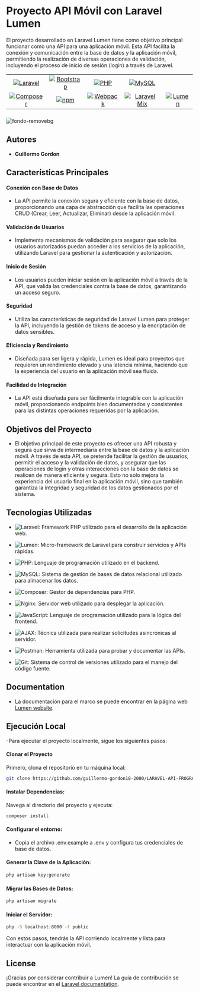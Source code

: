 # Proyecto API Móvil con Laravel Lumen
El proyecto desarrollado en Laravel Lumen tiene como objetivo principal funcionar como una API para una aplicación móvil. Esta API facilita la conexión y comunicación entre la base de datos y la aplicación móvil, permitiendo la realización de diversas operaciones de validación, incluyendo el proceso de inicio de sesión (login) a través de Laravel.

<table>
  <tr>
    <td align="center">
      <a href="https://laravel.com/">
        <img src="https://img.shields.io/badge/Laravel-8.0-red?style=for-the-badge&logo=laravel&logoColor=white" alt="Laravel">
      </a>
    </td>
    <td align="center">
      <a href="https://getbootstrap.com/">
        <img src="https://img.shields.io/badge/Bootstrap-5.0-blue?style=for-the-badge&logo=bootstrap&logoColor=white" alt="Bootstrap">
      </a>
    </td>
    <td align="center">
      <a href="https://www.php.net/">
        <img src="https://img.shields.io/badge/PHP-7.4-purple?style=for-the-badge&logo=php&logoColor=white" alt="PHP">
      </a>
    </td>
    <td align="center">
      <a href="https://www.mysql.com/">
        <img src="https://img.shields.io/badge/MySQL-8.0-blue?style=for-the-badge&logo=mysql&logoColor=white" alt="MySQL">
      </a>
    </td>
  </tr>
  <tr>
    <td align="center">
      <a href="https://composer.org/">
        <img src="https://img.shields.io/badge/Composer-2.0-885630?style=for-the-badge&logo=composer&logoColor=white" alt="Composer">
      </a>
    </td>
    <td align="center">
      <a href="https://www.npmjs.com/">
        <img src="https://img.shields.io/badge/npm-7.0-CB3837?style=for-the-badge&logo=npm&logoColor=white" alt="npm">
      </a>
    </td>
    <td align="center">
      <a href="https://webpack.js.org/">
        <img src="https://img.shields.io/badge/Webpack-5.0-8DD6F9?style=for-the-badge&logo=webpack&logoColor=white" alt="Webpack">
      </a>
    </td>
    <td align="center">
      <a href="https://laravel.com/docs/8.x/mix">
        <img src="https://img.shields.io/badge/Laravel%20Mix-6.0-F06708?style=for-the-badge&logo=laravel&logoColor=white" alt="Laravel Mix">
      </a>
    </td>
    <td align="center">
      <a href="https://lumen.laravel.com/">
        <img src="https://img.shields.io/badge/Lumen-8.0-F4645F?style=for-the-badge&logo=lumen&logoColor=white" alt="Lumen">
      </a>
    </td>
  </tr>
</table>



### 




![fondo-removebg](https://github.com/guillermo-gordon18-2000/LARAVEL-API-FROGRAMING/assets/83618044/d6a6ccc5-565e-4171-aa8b-a38dba503775)
## Autores 

- **Guillermo Gordon**
  


 ## Características Principales
#### Conexión con Base de Datos
- La API permite la conexión segura y eficiente con la base de datos, proporcionando una capa de abstracción que facilita las operaciones CRUD (Crear, Leer, Actualizar, Eliminar) desde la aplicación móvil.

#### Validación de Usuarios
- Implementa mecanismos de validación para asegurar que solo los usuarios autorizados puedan acceder a los servicios de la aplicación, utilizando Laravel para gestionar la autenticación y autorización.

#### Inicio de Sesión
- Los usuarios pueden iniciar sesión en la aplicación móvil a través de la API, que valida las credenciales contra la base de datos, garantizando un acceso seguro.

#### Seguridad
- Utiliza las características de seguridad de Laravel Lumen para proteger la API, incluyendo la gestión de tokens de acceso y la encriptación de datos sensibles.

#### Eficiencia y Rendimiento
- Diseñada para ser ligera y rápida, Lumen es ideal para proyectos que requieren un rendimiento elevado y una latencia mínima, haciendo que la experiencia del usuario en la aplicación móvil sea fluida.

#### Facilidad de Integración
- La API está diseñada para ser fácilmente integrable con la aplicación móvil, proporcionando endpoints bien documentados y consistentes para las distintas operaciones requeridas por la aplicación.

## Objetivos del Proyecto
- El objetivo principal de este proyecto es ofrecer una API robusta y segura que sirva de intermediaria entre la base de datos y la aplicación móvil. A través de esta API, se pretende facilitar la gestión de usuarios, permitir el acceso y la validación de datos, y asegurar que las operaciones de login y otras interacciones con la base de datos se realicen de manera eficiente y segura. Esto no solo mejora la experiencia del usuario final en la aplicación móvil, sino que también garantiza la integridad y seguridad de los datos gestionados por el sistema.

## Tecnologías Utilizadas

- ![Laravel](https://img.shields.io/badge/Laravel-8.x-red?style=for-the-badge&logo=laravel&logoColor=white): Framework PHP utilizado para el desarrollo de la aplicación web.

- ![Lumen](https://img.shields.io/badge/Lumen-8.x-red?style=for-the-badge&logo=laravel&logoColor=white): Micro-framework de Laravel para construir servicios y APIs rápidas.

- ![PHP](https://img.shields.io/badge/PHP-7.4-blue?style=for-the-badge&logo=php&logoColor=white): Lenguaje de programación utilizado en el backend.

- ![MySQL](https://img.shields.io/badge/MySQL-8.0-blue?style=for-the-badge&logo=mysql&logoColor=white): Sistema de gestión de bases de datos relacional utilizado para almacenar los datos.

- ![Composer](https://img.shields.io/badge/Composer-2.x-blue?style=for-the-badge&logo=composer&logoColor=white): Gestor de dependencias para PHP.

- ![Nginx](https://img.shields.io/badge/Nginx-1.18-green?style=for-the-badge&logo=nginx&logoColor=white): Servidor web utilizado para desplegar la aplicación.


- ![JavaScript](https://img.shields.io/badge/JavaScript-ES6-yellow?style=for-the-badge&logo=javascript&logoColor=white): Lenguaje de programación utilizado para la lógica del frontend.

- ![AJAX](https://img.shields.io/badge/AJAX-Async-orange?style=for-the-badge&logo=javascript&logoColor=white): Técnica utilizada para realizar solicitudes asincrónicas al servidor.

- ![Postman](https://img.shields.io/badge/Postman-API%20Testing-orange?style=for-the-badge&logo=postman&logoColor=white): Herramienta utilizada para probar y documentar las APIs.

- ![Git](https://img.shields.io/badge/Git-Version%20Control-blue?style=for-the-badge&logo=git&logoColor=white): Sistema de control de versiones utilizado para el manejo del código fuente.


## Documentation

- La documentación para el marco se puede encontrar en la página web [Lumen website](https://lumen.laravel.com/docs).

## Ejecución Local
-Para ejecutar el proyecto localmente, sigue los siguientes pasos:
#### Clonar el Proyecto

Primero, clona el repositorio en tu máquina local:
 ```bash
git clone https://github.com/guillermo-gordon18-2000/LARAVEL-API-FROGRAMING
 ```
#### Instalar Dependencias:
Navega al directorio del proyecto y ejecuta:
 ```bash
 composer install
 ```

#### Configurar el entorno:
- Copia el archivo .env.example a .env y configura tus credenciales de base de datos.


#### Generar la Clave de la Aplicación:

 ```bash
 php artisan key:generate
 ```

#### Migrar las Bases de Datos:

 ```bash
 php artisan migrate
 ```

 #### Iniciar el Servidor:

 ```bash
php -S localhost:8000 -t public
 ```

 Con estos pasos, tendrás la API corriendo localmente y lista para interactuar con la aplicación móvil.

## License

¡Gracias por considerar contribuir a Lumen! La guía de contribución se puede encontrar en el [Laravel documentation](https://laravel.com/docs/contributions).


